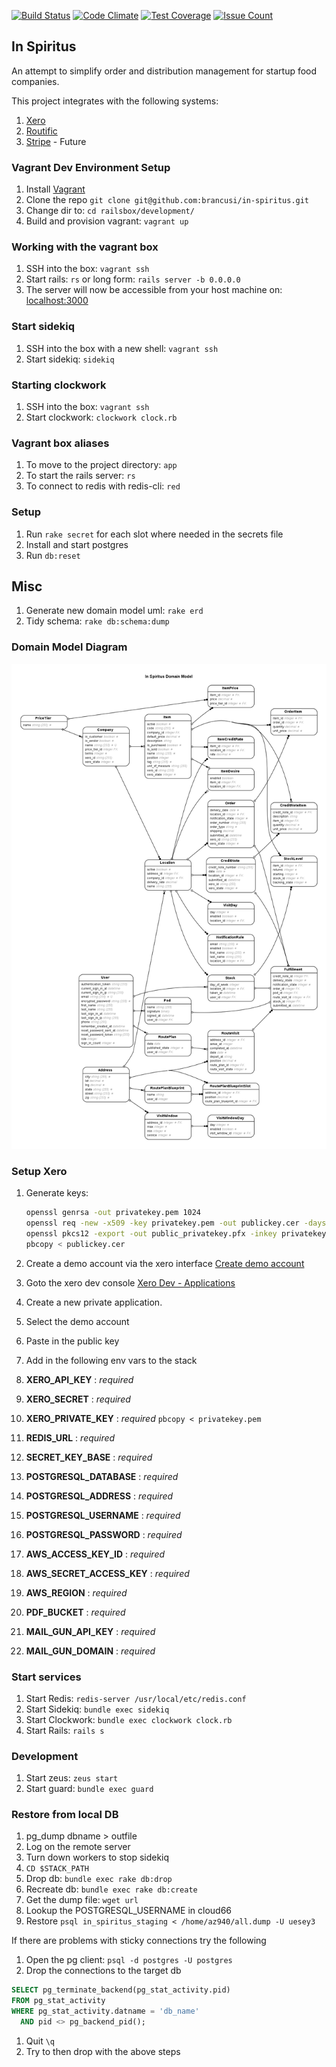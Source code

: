 [![Build Status](https://travis-ci.org/mlvk/in-spiritus.svg?branch=master)](https://travis-ci.org/mlvk/in-spiritus)
[![Code Climate](https://codeclimate.com/github/mlvk/in-spiritus/badges/gpa.svg)](https://codeclimate.com/github/mlvk/in-spiritus)
[![Test Coverage](https://codeclimate.com/github/mlvk/in-spiritus/badges/coverage.svg)](https://codeclimate.com/github/mlvk/in-spiritus/coverage)
[![Issue Count](https://codeclimate.com/github/mlvk/in-spiritus/badges/issue_count.svg)](https://codeclimate.com/github/mlvk/in-spiritus)
## In Spiritus
An attempt to simplify order and distribution management for startup food companies.

This project integrates with the following systems:

1. [Xero](https://www.xero.com)
1. [Routific](https://routific.com)
1. [Stripe](https://stripe.com/) - Future

### Vagrant Dev Environment Setup

1. Install [Vagrant](https://www.vagrantup.com/)
1. Clone the repo `git clone git@github.com:brancusi/in-spiritus.git`
1. Change dir to: `cd railsbox/development/`
1. Build and provision vagrant: `vagrant up`

### Working with the vagrant box

1. SSH into the box: `vagrant ssh`
1. Start rails: `rs` or long form: `rails server -b 0.0.0.0`
1. The server will now be accessible from your host machine on: [localhost:3000](http://localhost:3000)

### Start sidekiq

1. SSH into the box with a new shell: `vagrant ssh`
1. Start sidekiq: `sidekiq`

### Starting clockwork

1. SSH into the box: `vagrant ssh`
1. Start clockwork: `clockwork clock.rb`

### Vagrant box aliases

1. To move to the project directory: `app`
1. To start the rails server: `rs`
1. To connect to redis with redis-cli: `red`

### Setup
1. Run `rake secret` for each slot where needed in the secrets file
1. Install and start postgres
1. Run `db:reset`

## Misc
1. Generate new domain model uml: `rake erd`
1. Tidy schema: `rake db:schema:dump`

### Domain Model Diagram
![alt tag](https://github.com/brancusi/in-spiritus/blob/master/erd.png)

### Setup Xero
1. Generate keys:

    ```bash
    openssl genrsa -out privatekey.pem 1024
    openssl req -new -x509 -key privatekey.pem -out publickey.cer -days 1825
    openssl pkcs12 -export -out public_privatekey.pfx -inkey privatekey.pem -in publickey.cer
    pbcopy < publickey.cer
    ```
1. Create a demo account via the xero interface [Create demo account](https://my.xero.com/!xkcD/Dashboard)
1. Goto the xero dev console [Xero Dev - Applications](https://app.xero.com/Application/List)
1. Create a new private application.
1. Select the demo account
1. Paste in the public key
1. Add in the following env vars to the stack
  1. __XERO_API_KEY__           : *required*
  1. __XERO_SECRET__            : *required*
  1. __XERO_PRIVATE_KEY__       : *required* `pbcopy < privatekey.pem`
  1. __REDIS_URL__              : *required*
  1. __SECRET_KEY_BASE__        : *required*
  1. __POSTGRESQL_DATABASE__    : *required*
  1. __POSTGRESQL_ADDRESS__     : *required*
  1. __POSTGRESQL_USERNAME__    : *required*
  1. __POSTGRESQL_PASSWORD__    : *required*
  1. __AWS_ACCESS_KEY_ID__      : *required*
  1. __AWS_SECRET_ACCESS_KEY__  : *required*
  1. __AWS_REGION__             : *required*
  1. __PDF_BUCKET__             : *required*
  1. __MAIL_GUN_API_KEY__       : *required*
  1. __MAIL_GUN_DOMAIN__        : *required*

### Start services
1. Start Redis: `redis-server /usr/local/etc/redis.conf`
1. Start Sidekiq: `bundle exec sidekiq`
1. Start Clockwork: `bundle exec clockwork clock.rb`
1. Start Rails: `rails s`

### Development
1. Start zeus: `zeus start`
1. Start guard: `bundle exec guard`

### Restore from local DB
1. pg_dump dbname > outfile
1. Log on the remote server
1. Turn down workers to stop sidekiq
1. `CD $STACK_PATH`
1. Drop db: `bundle exec rake db:drop`
1. Recreate db: `bundle exec rake db:create`
1. Get the dump file: `wget url`
1. Lookup the POSTGRESQL_USERNAME in cloud66
1. Restore `psql in_spiritus_staging < /home/az940/all.dump -U uesey3`

If there are problems with sticky connections try the following
1. Open the pg client: `psql -d postgres -U postgres`
1. Drop the connections to the target db
```SQL
SELECT pg_terminate_backend(pg_stat_activity.pid)
FROM pg_stat_activity
WHERE pg_stat_activity.datname = 'db_name'
  AND pid <> pg_backend_pid();
```
1. Quit `\q`
1. Try to then drop with the above steps
